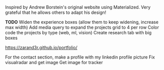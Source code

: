 Inspired by Andrew Borstein's original website using Materialized. Very grateful that he allows others to adapt his design!

**TODO**
Widen the experience boxes (allow them to keep widening, increase max width)
Add media query to expand the projects grid to 4 per row
Color code the projects by type (web, ml, vision)
Create research tab with big boxes

https://zarand3r.github.io/portfolio/


For the contact section, make a profile with my linkedin profile picture
Fix visualradar and get image
Get image for tracker
